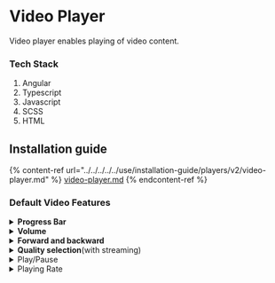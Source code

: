# Video Player

Video player enables playing of video content.&#x20;

### Tech Stack

1. Angular
2. Typescript
3. Javascript
4. SCSS
5. HTML

## Installation guide

{% content-ref url="../../../../../use/installation-guide/players/v2/video-player.md" %}
[video-player.md](../../../../../use/installation-guide/players/v2/video-player.md)
{% endcontent-ref %}

### Default Video Features

<details>

<summary><strong>Progress Bar</strong></summary>

This feature will help us to understand how much percentage (%) of content I have watched and how much content is loaded.\
![](../../../../../.gitbook/assets/videoPlayerV2Progress.png)

</details>

<details>

<summary><strong>Volume</strong></summary>

This volume feature will be used to increase and decrease sound of the video content.\
![](../../../../../.gitbook/assets/videoPlayerV2Volume.png)\


* **Mute:** This mute feature will used to mute the sound of video.![](../../../../../.gitbook/assets/videoPlayerV2Mute.png)\

* **Unmute**\
  This unmute feature will used to unmute the sound of video.![](../../../../../.gitbook/assets/videoPlayerV2Unmute.png)\


</details>

<details>

<summary><strong>Forward and backward</strong></summary>

This forward and backward feature will help us to play video ahead and back.![](../../../../../.gitbook/assets/videoPlayerV2ForwardBackword.png)

</details>

<details>

<summary><strong>Quality selection</strong>(with streaming) </summary>

This quality selection provides  min and max content quality selection based on streaming  quality options.\
![](../../../../../.gitbook/assets/videoPlayerV2QualitySelection.png)

</details>

<details>

<summary>Play/Pause</summary>

This feature is used play and pause the content

* **Play** : This feature will help us to play content.\
  ![](../../../../../.gitbook/assets/videoPlayerV2Play.png)\


<!---->

* **Pause**: This feature will help us to pause content.\
  ![](../../../../../.gitbook/assets/videoPlayerV2Pause.png)

</details>

<details>

<summary>Playing Rate</summary>

This feature will help us play the video at different speeds.![](../../../../../.gitbook/assets/videoPlayerV2PlayingRate.png)

</details>
